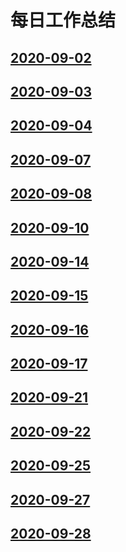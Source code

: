 # 每日工作总结

## [2020-09-02](./2020-09-02/)
## [2020-09-03](./2020-09-03/)
## [2020-09-04](./2020-09-04/)
## [2020-09-07](./2020-09-07/)
## [2020-09-08](./2020-09-08/)
## [2020-09-10](./2020-09-10/)
## [2020-09-14](./2020-09-14/)
## [2020-09-15](./2020-09-15/)
## [2020-09-16](./2020-09-16/)
## [2020-09-17](./2020-09-17/)
## [2020-09-21](./2020-09-21/)
## [2020-09-22](./2020-09-22/)
## [2020-09-25](./2020-09-25/)
## [2020-09-27](./2020-09-27/)
## [2020-09-28](./2020-09-28/)
